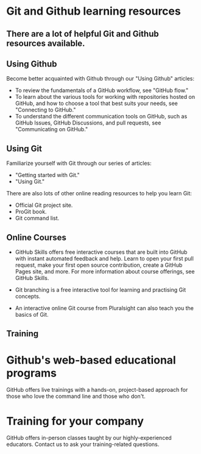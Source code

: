 # Git and Github learning resources
## There are a lot of helpful Git and Github resources available.

## Using Github
Become better acquainted with Github through our "Using Github" articles:
* To review the fundamentals of a GitHub workflow, see "GitHub flow."
* To learn about the various tools for working with repositories hosted on GitHub, and how to choose a tool that best suits your needs, see "Connecting to GitHub."
* To understand the different communication tools on GitHub, such as GitHub Issues, GitHub Discussions, and pull requests, see "Communicating on GitHub."

## Using Git
Familiarize yourself with Git through our series of articles:
* "Getting started with Git."
* "Using Git."

There are also lots of other online reading resources to help you learn Git:
* Official Git project site.
* ProGit book.
* Git command list.

## Online Courses
* GitHub Skills offers free interactive courses that are built into GitHub with instant automated feedback and help. Learn to open your first pull request, make your first open source contribution, create a GitHub Pages site, and more. For more information about course offerings, see GitHub Skills.
  
* Git branching is a free interactive tool for learning and practising Git concepts.
  
* An interactive online Git course from Pluralsight can also teach you the basics of Git.

## Training
# Github's web-based educational programs

GitHub offers live trainings with a hands-on, project-based approach for those who love the command line and those who don't.

# Training for your company
GitHub offers in-person classes taught by our highly-experienced educators. Contact us to ask your training-related questions.
